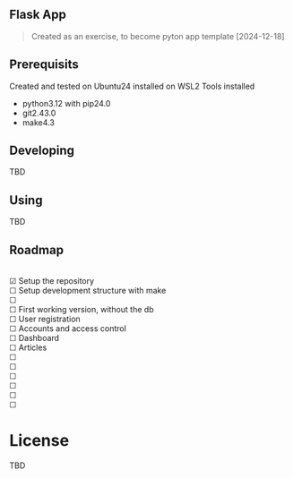 Flask App
---
<!-- 
# Uncommenet this to show the badges line at the top
[![Contributions welcome](https://img.shields.io/badge/contributions-welcome-brightgreen.svg?style=plastic)](CONTRIBUTING.md)
[![License](https://img.shields.io/github/license/mashape/apistatus.svg)](https://opensource.org/licenses/mit)
![completion](https://img.shields.io/badge/completion%20state-75%25-blue.svg?style=plastic) -->

> Created as an exercise, to become pyton app template [2024-12-18]

## Prerequisits
Created and tested on Ubuntu24 installed on WSL2
Tools installed
- python3.12 with pip24.0
- git2.43.0
- make4.3

## Developing
TBD

## Using
TBD

## Roadmap
<!-- 
Using the following instead of bullets:

<br>&#9744;    # to mark todo item
<br>&#9745;    # to mark completed item
<br>&#9746;    # to mark not working item

Source: https://www.w3schools.com/charsets/ref_utf_symbols.asp
-->
<br>&#9745; Setup the repository
<br>&#9744; Setup development structure with make
<br>&#9744; 
<br>&#9744; First working version, without the db
<br>&#9744; User registration
<br>&#9744; Accounts and access control
<br>&#9744; Dashboard
<br>&#9744; Articles
<br>&#9744; 
<br>&#9744; 
<br>&#9744; 
<br>&#9744; 
<br>&#9744; 
<br>&#9744; 

# License
TBD